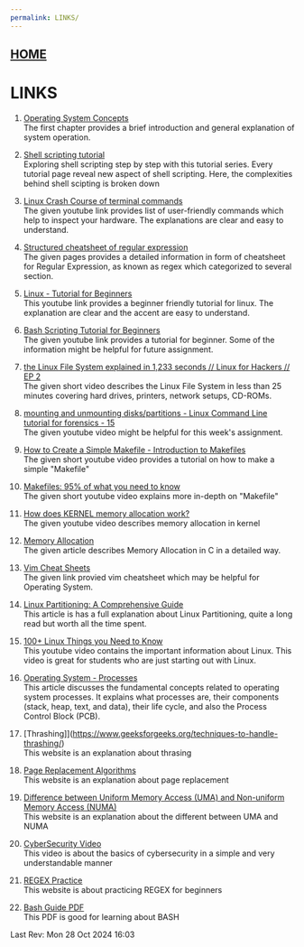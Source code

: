 ```yaml
---
permalink: LINKS/
---
```

## [HOME](../)
# LINKS

1. [Operating System Concepts](https://www.os-book.com/OS10/slide-dir/)<br>
The first chapter provides a brief introduction and general explanation of system operation.

2. [Shell scripting tutorial](https://www.shellscript.sh/)<br>
Exploring shell scripting step by step with this tutorial series. Every tutorial page reveal new aspect of shell scripting. Here, the complexities behind shell scipting is broken down

3. [Linux Crash Course of terminal commands](https://www.youtube.com/watch?v=oGyJr-iUwt8)<br>
The given youtube link provides list of user-friendly commands which help to inspect your hardware. The explanations are clear and easy to understand.

4. [Structured cheatsheet of regular expression](https://cheatography.com/davechild/cheat-sheets/regular-expressions/)<br>
The given pages provides a detailed information in form of cheatsheet for Regular Expression, as known as regex which categorized to several section.

5. [Linux - Tutorial for Beginners ](https://www.youtube.com/watch?v=BMGixkvJ-6w)<br>
This youtube link provides a beginner friendly tutorial for linux. The explanation are clear and the accent are easy to understand.

6. [Bash Scripting Tutorial for Beginners](https://www.youtube.com/watch?v=tK9Oc6AEnR4)<br>
The given youtube link provides a tutorial for beginner. Some of the information might be helpful for future assignment.

7. [the Linux File System explained in 1,233 seconds // Linux for Hackers // EP 2](https://www.youtube.com/watch?v=A3G-3hp88mo)<br>
The given short video describes the Linux File System in less than 25 minutes covering  hard drives, printers, network setups, CD-ROMs.

8. [mounting and unmounting disks/partitions - Linux Command Line tutorial for forensics - 15](https://www.youtube.com/watch?v=F-a_BBAGfkE)<br>
The given youtube video might be helpful for this week's assignment.

9. [How to Create a Simple Makefile - Introduction to Makefiles](https://www.youtube.com/watch?v=_r7i5X0rXJk)<br>
The given short youtube video provides a tutorial on how to make a simple "Makefile"

10. [Makefiles: 95% of what you need to know](https://www.youtube.com/watch?v=DtGrdB8wQ_8)<br>
The given short youtube video explains more in-depth on "Makefile"

11. [How does KERNEL memory allocation work?](https://www.youtube.com/watch?v=NC_qkXznvkg) <br>
The given youtube video describes memory allocation in kernel

12. [Memory Allocation](https://www.cs.uah.edu/~rcoleman/Common/C_Reference/MemoryAlloc.html) <br>
The given article describes Memory Allocation in C in a detailed way.

13. [Vim Cheat Sheets](https://vim.rtorr.com/) <br>
The given link provied vim cheatsheet which may be helpful for Operating System.

14. [Linux Partitioning: A Comprehensive Guide](https://harsh05.medium.com/linux-partitioning-a-comprehensive-guide-64b8618cb3f3#:~:text=Disk%20Partitioning%20is%20the%20process,partitions%20in%20the%20partition%20table.) <br>
  This article is has a full explanation about Linux Partitioning, quite a long read but worth all the time spent.

15. [100+ Linux Things you Need to Know](https://youtu.be/LKCVKw9CzFo?si=kh_yYsj057LV4vv0) <br>
 This youtube video contains the important information about Linux. This video is great for students who are just starting out with Linux.

16. [Operating System - Processes](https://www.tutorialspoint.com/operating_system/os_processes.htm)<br>
This article discusses the fundamental concepts related to operating system processes. It explains what processes are, their components (stack, heap, text, and data), their life cycle, and also the Process Control Block (PCB).

17. [Thrashing]](https://www.geeksforgeeks.org/techniques-to-handle-thrashing/)<br>
This website is an explanation about thrasing

18. [Page Replacement Algorithms](https://www.geeksforgeeks.org/page-replacement-algorithms-in-operating-systems/)<br>
This website is an explanation about page replacement

19. [Difference between Uniform Memory Access (UMA) and Non-uniform Memory Access (NUMA)](https://www.geeksforgeeks.org/difference-between-uniform-memory-access-uma-and-non-uniform-memory-access-numa/)<br>
This website is an explanation about the different between UMA and NUMA

20. [CyberSecurity Video](https://youtu.be/U_P23SqJaDc?si=S1qs5ghj9-7kp2UG)<br>
This video is about the basics of cybersecurity in a simple and very understandable manner

21. [REGEX Practice](https://regexone.com/)<br>
This website is about  practicing REGEX for beginners

22. [Bash Guide PDF](https://tldp.org/LDP/abs/abs-guide.pdf)<br>
This PDF is good for learning about BASH


Last Rev: Mon 28 Oct 2024 16:03
